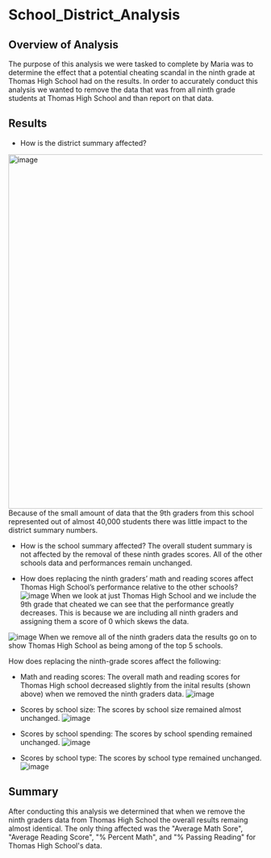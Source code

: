 # School_District_Analysis

## Overview of Analysis
The purpose of this analysis we were tasked to complete by Maria was to determine the effect that a potential cheating scandal in the ninth grade at Thomas High School had on the results. In order to accurately conduct this analysis we wanted to remove the data that was from all ninth grade students at Thomas High School and than report on that data. 

## Results

- How is the district summary affected?
<img width="703" alt="image" src="https://user-images.githubusercontent.com/96085210/150695826-b3889d40-05fd-4850-a349-a61174b906b4.png">
Because of the small amount of data that the 9th graders from this school represented out of almost 40,000 students there was little impact to the district summary numbers.

- How is the school summary affected?
The overall student summary is not affected by the removal of these ninth grades scores. All of the other schools data and performances remain unchanged. 

- How does replacing the ninth graders’ math and reading scores affect Thomas High School’s performance relative to the other schools?
![image](https://user-images.githubusercontent.com/96085210/150696211-fcc734ab-ccfc-4d95-a703-ac190a4bc0fc.png)
When we look at just Thomas High School and we include the 9th grade that cheated we can see that the performance greatly decreases. This is because we are including all ninth graders and assigning them a score of 0 which skews the data. 

![image](https://user-images.githubusercontent.com/96085210/150696249-18a38fb4-40cf-4052-bc44-905e437fa072.png)
When we remove all of the ninth graders data the results go on to show Thomas High School as being among of the top 5 schools. 

How does replacing the ninth-grade scores affect the following:
 - Math and reading scores:
   The overall math and reading scores for Thomas High school decreased slightly from the inital results (shown above) when we removed the ninth graders data.
   ![image](https://user-images.githubusercontent.com/96085210/150696422-f86b7eb7-9140-438b-ab52-0004cc6cd33f.png)

 - Scores by school size:
  The scores by school size remained almost unchanged.
  ![image](https://user-images.githubusercontent.com/96085210/150696515-f9630b54-40b8-46b4-ae01-e3ca5bece7e1.png)

 - Scores by school spending:
   The scores by school spending remained unchanged.
   ![image](https://user-images.githubusercontent.com/96085210/150696595-0f48c7f1-fe83-44fe-a073-983fe539fd41.png)

  - Scores by school type:
    The scores by school type remained unchanged. 
  ![image](https://user-images.githubusercontent.com/96085210/150696618-851d3637-154a-4f66-976b-4c9e57314bc1.png)

## Summary
 
 After conducting this analysis we determined that when we remove the ninth graders data from Thomas High School the overall results remaing almost identical. The only thing affected was the "Average Math Sore", "Average Reading Score", "% Percent Math", and "% Passing Reading" for Thomas High School's data. 
